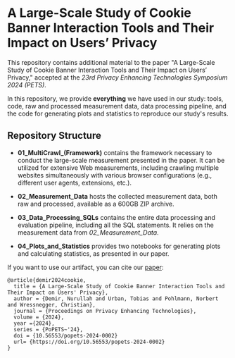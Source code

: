 # A Large-Scale Study of Cookie Banner Interaction Tools and Their Impact on Users’ Privacy

This repository contains additional material to the paper "A Large-Scale Study of Cookie Banner Interaction Tools and Their Impact on Users’ Privacy," accepted at the *23rd Privacy Enhancing Technologies Symposium 2024 (PETS)*. 

In this repository, we provide __everything__ we have used in our study: tools, code, raw and processed measurement data, data processing pipeline, and the code for generating plots and statistics to reproduce our study's results.



## Repository Structure

- **01_MultiCrawl_(Framework)**  contains the framework necessary to conduct the large-scale measurement presented in the paper. It can be utilized for extensive Web measurements, including crawling multiple websites simultaneously with various browser configurations (e.g., different user agents, extensions, etc.).
  
- **02_Measurement_Data** hosts the collected measurement data, both raw and processed, available as a 600GB ZIP archive.
  
- **03_Data_Processing_SQLs** contains the entire data processing and evaluation pipeline, including all the SQL statements. It relies on the measurement data from _02_Measurement_Data_.
  
- **04_Plots_and_Statistics** provides two notebooks for generating plots and calculating statistics, as presented in our paper.


If you want to use our artifact, you can cite our [paper](https://doi.org/10.56553/popets-2024-0002):

```
@article{demir2024cookie,
  title = {A Large-Scale Study of Cookie Banner Interaction Tools and Their Impact on Users' Privacy},
  author = {Demir, Nurullah and Urban, Tobias and Pohlmann, Norbert and Wressnegger, Christian},
  journal = {Proceedings on Privacy Enhancing Technologies},
  volume = {2024}, 
  year ={2024},
  series = {PoPETS~'24}, 
  doi = {10.56553/popets-2024-0002}
  url= {https://doi.org/10.56553/popets-2024-0002}
}
```


